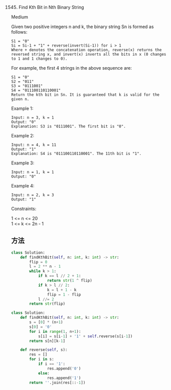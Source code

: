1545. Find Kth Bit in Nth Binary String


Medium


Given two positive integers n and k, the binary string  Sn is formed as follows:

```
S1 = "0"
Si = Si-1 + "1" + reverse(invert(Si-1)) for i > 1
Where + denotes the concatenation operation, reverse(x) returns the reversed string x, and invert(x) inverts all the bits in x (0 changes to 1 and 1 changes to 0).
```

For example, the first 4 strings in the above sequence are:

```
S1 = "0"
S2 = "011"
S3 = "0111001"
S4 = "011100110110001"
Return the kth bit in Sn. It is guaranteed that k is valid for the given n.
```
 

Example 1:

```
Input: n = 3, k = 1
Output: "0"
Explanation: S3 is "0111001". The first bit is "0".
```

Example 2:

```
Input: n = 4, k = 11
Output: "1"
Explanation: S4 is "011100110110001". The 11th bit is "1".
```

Example 3:

```
Input: n = 1, k = 1
Output: "0"
```

Example 4:

```
Input: n = 2, k = 3
Output: "1"
```
 

Constraints:

1 <= n <= 20  
1 <= k <= 2n - 1

## 方法


```python
class Solution:
    def findKthBit(self, n: int, k: int) -> str:
        flip = 0
        l = 2 ** n - 1
        while k > 1:
            if k == l // 2 + 1:
                return str(1 ^ flip)
            if k > l // 2:
                k = l + 1 - k
                flip = 1 - flip
            l //= 2
        return str(flip)
```

```python
class Solution:
    def findKthBit(self, n: int, k: int) -> str:
        s = [0] * (n+1)
        s[0] = '0'
        for i in range(1, n+1):
            s[i] = s[i-1] + '1' + self.reverse(s[i-1])
        return s[n][k-1]

    def reverse(self, s):
        res = []
        for i in s:
            if i == '1':
                res.append('0')
            else:
                res.append('1')
        return ''.join(res[::-1])
```